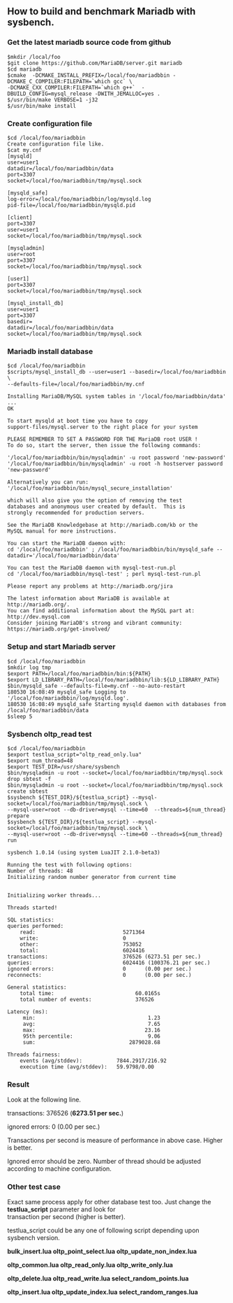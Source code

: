## How to build and benchmark Mariadb with sysbench.

### Get the latest mariadb source code from github
    
    $mkdir /local/foo
    $git clone https://github.com/MariaDB/server.git mariadb
    $cd mariadb
    $cmake  -DCMAKE_INSTALL_PREFIX=/local/foo/mariadbbin -DCMAKE_C_COMPILER:FILEPATH=`which gcc` \
    -DCMAKE_CXX_COMPILER:FILEPATH=`which g++`  -DBUILD_CONFIG=mysql_release -DWITH_JEMALLOC=yes .
    $/usr/bin/make VERBOSE=1 -j32
    $/usr/bin/make install
    
### Create configuration file

    $cd /local/foo/mariadbbin
    Create configuration file like.
    $cat my.cnf
    [mysqld]
    user=user1
    datadir=/local/foo/mariadbbin/data
    port=3307
    socket=/local/foo/mariadbbin/tmp/mysql.sock

    [mysqld_safe]
    log-error=/local/foo/mariadbbin/log/mysqld.log
    pid-file=/local/foo/mariadbbin/mysqld.pid

    [client]
    port=3307
    user=user1
    socket=/local/foo/mariadbbin/tmp/mysql.sock

    [mysqladmin]
    user=root
    port=3307
    socket=/local/foo/mariadbbin/tmp/mysql.sock

    [user1]
    port=3307
    socket=/local/foo/mariadbbin/tmp/mysql.sock

    [mysql_install_db]
    user=user1
    port=3307
    basedir=
    datadir=/local/foo/mariadbbin/data
    socket=/local/foo/mariadbbin/tmp/mysql.sock

### Mariadb install database

    $cd /local/foo/mariadbbin
    $scripts/mysql_install_db --user=user1 --basedir=/local/foo/mariadbbin \
    --defaults-file=/local/foo/mariadbbin/my.cnf
    
    Installing MariaDB/MySQL system tables in '/local/foo/mariadbbin/data' ...
    OK

    To start mysqld at boot time you have to copy
    support-files/mysql.server to the right place for your system

    PLEASE REMEMBER TO SET A PASSWORD FOR THE MariaDB root USER !
    To do so, start the server, then issue the following commands:

    '/local/foo/mariadbbin/bin/mysqladmin' -u root password 'new-password'
    '/local/foo/mariadbbin/bin/mysqladmin' -u root -h hostserver password 'new-password'

    Alternatively you can run:
    '/local/foo/mariadbbin/bin/mysql_secure_installation'

    which will also give you the option of removing the test
    databases and anonymous user created by default.  This is
    strongly recommended for production servers.

    See the MariaDB Knowledgebase at http://mariadb.com/kb or the
    MySQL manual for more instructions.

    You can start the MariaDB daemon with:
    cd '/local/foo/mariadbbin' ; /local/foo/mariadbbin/bin/mysqld_safe --datadir='/local/foo/mariadbbin/data'

    You can test the MariaDB daemon with mysql-test-run.pl
    cd '/local/foo/mariadbbin/mysql-test' ; perl mysql-test-run.pl

    Please report any problems at http://mariadb.org/jira

    The latest information about MariaDB is available at http://mariadb.org/.
    You can find additional information about the MySQL part at:
    http://dev.mysql.com
    Consider joining MariaDB's strong and vibrant community:
    https://mariadb.org/get-involved/

### Setup and start Mariadb server
    $cd /local/foo/mariadbbin
    $mkdir log tmp
    $export PATH=/local/foo/mariadbbin/bin:${PATH}
    $export LD_LIBRARY_PATH=/local/foo/mariadbbin/lib:${LD_LIBRARY_PATH}
    $bin/mysqld_safe --defaults-file=my.cnf --no-auto-restart
    180530 16:08:49 mysqld_safe Logging to '/local/foo/mariadbbin/log/mysqld.log'.
    180530 16:08:49 mysqld_safe Starting mysqld daemon with databases from /local/foo/mariadbbin/data
    $sleep 5

### Sysbench oltp_read test

    $cd /local/foo/mariadbbin
    $export testlua_script="oltp_read_only.lua"
    $export num_thread=48
    $export TEST_DIR=/usr/share/sysbench
    $bin/mysqladmin -u root --socket=/local/foo/mariadbbin/tmp/mysql.sock drop sbtest -f
    $bin/mysqladmin -u root --socket=/local/foo/mariadbbin/tmp/mysql.sock create sbtest
    $sysbench ${TEST_DIR}/${testlua_script} --mysql-socket=/local/foo/mariadbbin/tmp/mysql.sock \
    --mysql-user=root --db-driver=mysql --time=60  --threads=${num_thread} prepare
    $sysbench ${TEST_DIR}/${testlua_script} --mysql-socket=/local/foo/mariadbbin/tmp/mysql.sock \
    --mysql-user=root --db-driver=mysql --time=60 --threads=${num_thread} run

    sysbench 1.0.14 (using system LuaJIT 2.1.0-beta3)

    Running the test with following options:
    Number of threads: 48
    Initializing random number generator from current time


    Initializing worker threads...

    Threads started!

    SQL statistics:
    queries performed:
        read:                            5271364
        write:                           0
        other:                           753052
        total:                           6024416
    transactions:                        376526 (6273.51 per sec.)
    queries:                             6024416 (100376.21 per sec.)
    ignored errors:                      0      (0.00 per sec.)
    reconnects:                          0      (0.00 per sec.)

    General statistics:
        total time:                          60.0165s
        total number of events:              376526

    Latency (ms):
         min:                                    1.23
         avg:                                    7.65
         max:                                   23.16
         95th percentile:                        9.06
         sum:                              2879028.68

    Threads fairness:
        events (avg/stddev):           7844.2917/216.92
        execution time (avg/stddev):   59.9798/0.00
        
### Result

Look at the following line.

transactions:                        376526 (**6273.51 per sec.**)

ignored errors:                      0      (0.00 per sec.)


Transactions per second is measure of performance in above case. Higher is better.

Ignored error should be zero. Number of thread should be adjusted according to machine configuration.

### Other test case

Exact same process apply for other database test too. Just change the **testlua_script** parameter and look for \
transaction per second (higher is better).

testlua_script could be any one of following script depending upon sysbench version.

**bulk_insert.lua  oltp_point_select.lua  oltp_update_non_index.lua**

**oltp_common.lua  oltp_read_only.lua     oltp_write_only.lua**

**oltp_delete.lua  oltp_read_write.lua    select_random_points.lua**

**oltp_insert.lua  oltp_update_index.lua  select_random_ranges.lua**








    
    

    
